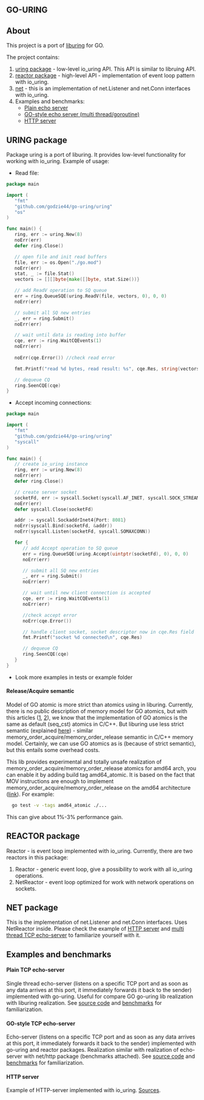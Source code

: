 ## GO-URING

## About
This project is a port of [liburing](https://github.com/axboe/liburing) for GO.

The project contains:
1. [uring package](#uring-package) - low-level io_uring API. This API is similar to libruing API.
2. [reactor package](#reactor-package) - high-level API - implementation of event loop pattern with io_uring.
3. [net](#net-package) - this is an implementation of net.Listener and net.Conn interfaces with io_uring.
4. Examples and benchmarks:
   * [Plain echo server](#plain-tcp-echo-server)
   * [GO-style echo server (multi thread/goroutine)](#go-style-tcp-echo-server)
   * [HTTP server](#http-server)

## URING package

Package uring is a port of liburing. It provides low-level functionality for working with io_uring.
Example of usage:

- Read file:
```GO
package main

import (
   "fmt"
   "github.com/godzie44/go-uring/uring"
   "os"
)

func main() {
   ring, err := uring.New(8)
   noErr(err)
   defer ring.Close()

   // open file and init read buffers
   file, err := os.Open("./go.mod")
   noErr(err)
   stat, _ := file.Stat()
   vectors := [][]byte{make([]byte, stat.Size())}

   // add ReadV operation to SQ queue
   err = ring.QueueSQE(uring.ReadV(file, vectors, 0), 0, 0)
   noErr(err)

   // submit all SQ new entries
   _, err = ring.Submit()
   noErr(err)

   // wait until data is reading into buffer
   cqe, err := ring.WaitCQEvents(1)
   noErr(err)
   
   noErr(cqe.Error()) //check read error

   fmt.Printf("read %d bytes, read result: %s", cqe.Res, string(vectors[0]))

   // dequeue CQ
   ring.SeenCQE(cqe)
}
```

- Accept incoming connections:
```GO
package main

import (
   "fmt"
   "github.com/godzie44/go-uring/uring"
   "syscall"
)

func main() {
   // create io_uring instance
   ring, err := uring.New(8)
   noErr(err)
   defer ring.Close()

   // create server socket
   socketFd, err := syscall.Socket(syscall.AF_INET, syscall.SOCK_STREAM, 0)
   noErr(err)
   defer syscall.Close(socketFd)

   addr := syscall.SockaddrInet4{Port: 8081}
   noErr(syscall.Bind(socketFd, &addr))
   noErr(syscall.Listen(socketFd, syscall.SOMAXCONN))

   for {
      // add Accept operation to SQ queue
      err = ring.QueueSQE(uring.Accept(uintptr(socketFd), 0), 0, 0)
      noErr(err)

      // submit all SQ new entries
      _, err = ring.Submit()
      noErr(err)

      // wait until new client connection is accepted
      cqe, err := ring.WaitCQEvents(1)
      noErr(err)

      //check accept error
      noErr(cqe.Error())

      // handle client socket, socket descriptor now in cqe.Res field
      fmt.Printf("socket %d connected\n", cqe.Res)

      // dequeue CQ
      ring.SeenCQE(cqe)
   }
}
```

- Look more examples in tests or example folder

#### Release/Acquire semantic

Model of GO atomic is more strict than atomics using in liburing. Currently, there is no public description of memory model for GO atomics, 
but with this articles ([1](https://research.swtch.com/gomm), [2](https://github.com/golang/go/issues/5045)), we know that the implementation of GO atomics is the same as default (seq_cst) atomics in C/C++. 
But liburing use less strict semantic (explained [here](https://kernel.dk/io_uring.pdf)) - similar memory_order_acquire/memory_order_release semantic in C/C++ memory model. Certainly, we can use
GO atomics as is (because of strict semantic), but this entails some overhead costs.

This lib provides experimental and totally unsafe realization of memory_order_acquire/memory_order_release atomics for amd64 arch, you can enable it
by adding build tag amd64_atomic. It is based on the fact that MOV instructions are enough to implement memory_order_acquire/memory_order_release on the amd64 architecture ([link](https://www.cl.cam.ac.uk/~pes20/cpp/cpp0xmappings.html)). For example:

```sh
  go test -v -tags amd64_atomic ./...
```

This can give about 1%-3% performance gain.

## REACTOR package 

Reactor - is event loop implemented with io_uring. Currently, there are two reactors in this package:
1. Reactor - generic event loop, give a possibility to work with all io_uring operations.
2. NetReactor - event loop optimized for work with network operations on sockets.

## NET package

This is the implementation of net.Listener and net.Conn interfaces. Uses NetReactor inside. Please check the example of [HTTP server](#http-server) and [multi thread TCP echo-server]((#go-style-tcp-echo-server)) to familiarize yourself with it.

## Examples and benchmarks

#### Plain TCP echo-server

Single thread echo-server (listens on a specific TCP port and as soon as any data arrives at this port, it immediately forwards it back to the sender) implemented with go-uring.
Useful for compare GO go-uring lib realization with liburing realization.
See [source code](https://github.com/godzie44/go-uring/blob/master/example/echo-server/main.go) and [benchmarks](https://github.com/godzie44/go-uring/blob/master/example/echo-server/benchmark.md) for familiarization.

#### GO-style TCP echo-server

Echo-server (listens on a specific TCP port and as soon as any data arrives at this port, it immediately forwards it back to the sender) implemented with go-uring and reactor packages. 
Realization similar with realization of echo-server with net/http package (benchmarks attached).
See [source code](https://github.com/godzie44/go-uring/blob/master/example/echo-server-multi-thread/main.go) and [benchmarks](https://github.com/godzie44/go-uring/blob/master/example/echo-server-multi-thread/Benchmark.md) for familiarization.

#### HTTP server

Example of HTTP-server implemented with io_uring. [Sources](https://github.com/godzie44/go-uring/blob/master/example/http-server/main.go).